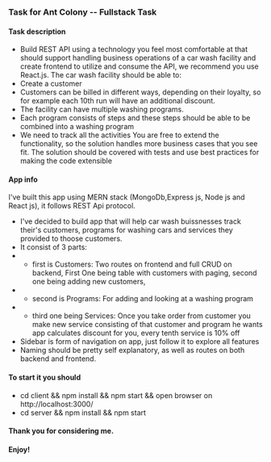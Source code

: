### Task for Ant Colony -- Fullstack Task

#### Task description

- Build REST API using a technology you feel most comfortable at that should support
  handling business operations of a car wash facility and create frontend to utilize and
  consume the API, we recommend you use React.js.
  The car wash facility should be able to:
- Create a customer
- Customers can be billed in different ways, depending on their loyalty, so for example
  each 10th run will have an additional discount.
- The facility can have multiple washing programs.
- Each program consists of steps and these steps should be able to be combined into a
  washing program
- We need to track all the activities
  You are free to extend the functionality, so the solution handles more business cases
  that you see fit. The solution should be covered with tests and use best practices for
  making the code extensible

#### App info

I've built this app using MERN stack (MongoDb,Express js, Node js and React js), it follows REST Api protocol.

- I've decided to build app that will help car wash buissnesses track their's customers, programs for washing cars and services they provided to thoose customers.
- It consist of 3 parts:
- - first is Customers: Two routes on frontend and full CRUD on backend, First One being table with customers with paging, second one being adding new customers,
- - second is Programs: For adding and looking at a washing program
- - third one being Services: Once you take order from customer you make new service consisting of that customer and program he wants app calculates discount for you, every tenth service is 10% off
- Sidebar is form of navigation on app, just follow it to explore all features
- Naming should be pretty self explanatory, as well as routes on both backend and frontend.

#### To start it you should

- cd client && npm install && npm start && open browser on http://localhost:3000/
- cd server && npm install && npm start

#### Thank you for considering me.

#### Enjoy!
